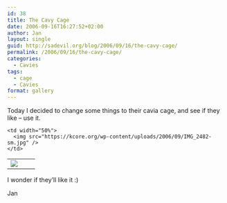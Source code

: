 ```yaml
---
id: 38
title: The Cavy Cage
date: 2006-09-16T16:27:52+02:00
author: Jan
layout: single
guid: http://sadevil.org/blog/2006/09/16/the-cavy-cage/
permalink: /2006/09/16/the-cavy-cage/
categories:
  - Cavies
tags:
  - cage
  - Cavies
format: gallery
---
```

Today I decided to change some things to their cavia cage, and see if they like &#8211; use it.

<table border="0" width="100%">
  <tr>
    <td width="50%">
      <img src="https://kcore.org/wp-content/uploads/2006/09/IMG_2481-sm.jpg" />
    </td>
    
    <td width="50%">
      <img src="https://kcore.org/wp-content/uploads/2006/09/IMG_2482-sm.jpg" />
    </td>
  </tr>
</table>

I wonder if they&#8217;ll like it :)

Jan